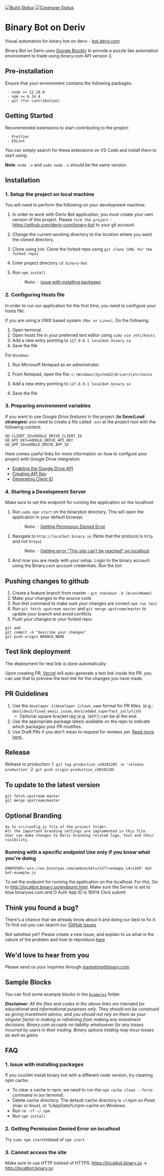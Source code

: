 [![Build Status](https://travis-ci.org/binary-com/binary-bot.svg?branch=master)](https://travis-ci.org/binary-com/binary-bot)
[![Coverage Status](https://coveralls.io/repos/github/binary-com/binary-bot/badge.svg?branch=master)](https://coveralls.io/github/binary-com/binary-bot?branch=master)

# Binary Bot on Deriv

Visual automation for binary bot on deriv - [bot.deriv.com](https://bot.deriv.com)

Binary Bot on Deriv uses [Google Blockly](https://developers.google.com/blockly) to provide a puzzle like automation environment to trade using binary.com API version 3.

## Pre-installation

Ensure that your environment contains the following packages.

```
 - node >= 12.18.0
 - npm >= 6.14.4
 - git (for contribution)
```

## Getting Started

Recommended extensions to start contributing to the project:

```
 - Prettier
 - ESLint
```

You can simply search for these extensions on VS Code and install them to start using.

**Note**: `node -v` and `sudo node -v` should be the same version.

## Installation

### 1. Setup the project on local machine

You will need to perform the following on your development machine:

1. In order to work with Deriv-Bot application, you must create your own version of this project. Please `fork the project` - https://github.com/deriv-com/binary-bot to your git account.
2. Change the current working directory to the location where you want the cloned directory.
3. Clone using `SSH`. Clone the forked repo using `git clone [URL for the forked repo]`
4. Enter project directory `cd binary-bot`
5. Run `npm install`

    > **Note:** - [issue with installing packages](#q1)

### 2. Configuring Hosts file

In order to run our application for the first time, you need to configure your hosts file:

If you are using a UNIX based system `(Mac or Linux)`, Do the following:

1. Open terminal.
2. Open hosts file in your preferred text editor using `sudo vim /etc/hosts`.
3. Add a new entry pointing to `127.0.0.1 localbot.binary.sx`
4. Save the file

For `Windows`:

1.  Run Microsoft Notepad as an administrator.

2.  From Notepad, open the file: `c:\Windows\System32\Drivers\etc\hosts`

3.  Add a new entry pointing to `127.0.0.1 localbot.binary.sx`

4.  Save the file

### 3. Preparing environment variables

If you want to use _Google Drive features_ in the project (**to Save/Load strategies**)
you need to create a file called `.env` at the project root with the following content:

```
GD_CLIENT_ID=GOOGLE_DRIVE_CLIENT_ID
GD_API_KEY=GOOGLE_DRIVE_API_KEY
GD_APP_ID=GOOGLE_DRIVE_APP_ID
```

Here comes useful links for more information on how to confgure your project
with Google Drive integration:

-   [Enabling the Google Drive API](https://developers.google.com/drive/api/v3/enable-drive-api)
-   [Creating API Key](https://developers.google.com/maps/documentation/javascript/get-api-key)
-   [Generating Client ID](https://developers.google.com/identity/gsi/web/guides/get-google-api-clientid)

### 4. Starting a Development Server

Make sure to set the endpoint for running the application on the localhost

1.  Run `sudo npm start` on the binarybot directory. This will open the application in your default browser.

    > **Note:** - [Getting Permission Denied Error](#q2)

2.  Navigate to `http://localbot.binary.sx` (Note that the protocol is `http` and not `https`)

    > **Note:** - [Getting error "This site can’t be reached" on localhost](#q3)

3.  And now you are ready with your setup. Login to the binary account using the Binary.com account credentials. Run the bot

## Pushing changes to github

1. Create a feature branch from master - `git checkout -b [branchName]`
2. Make your changes to the source code
3. Run test command to make sure your changes are correct
   `npm run test`
4. Run `git fetch upstream master` and `git merge upstream/master` to update your branch and avoid conflicts
5. Push your changes to your forked repo:

```
git add .
git commit -m "describe your changes"
git push origin BRANCH_NAME
```

## Test link deployment

The deployment for test link is done automatically:

Upon creating PR, [Vercel](https://vercel.com/) will auto-generate a test link inside the PR. you can use that to preview the test link for the changes you have made.

## PR Guidelines

1. Use the `developer 1|developer 2/task_name` format for PR titles. (e.g.: `dev1|dev2/fixed_emoji_issue`, `dev1/added_superfast_jellyfish`)
    - Optional square bracket tag (e.g. `[WIP]`) can be at the end.
2. Use the appropriate package labels available on the repo to indicate which packages your PR modifies.
3. Use Draft PRs if you don't mean to request for reviews yet. [Read more here.](https://github.blog/2019-02-14-introducing-draft-pull-requests/)

## Release

Release to production: 1. `git tag production_v20191205 -m 'release production'` 2. `git push origin production_v20191205`

## To update to the latest version

```
git fetch upstream master
git merge upstream/master
```

## Optional Branding

```
Go to src/config.js file of the project folder.
All the important branding settings are implemented in this file.
User can make changes to Deriv branding related logo, text and their visibility.
```

### Running with a specific endpoint **Use only if you know what you're doing**

```
ENDPOINT='wss://ws.binaryws.com/websockets/v3?l=en&app_id=1169' bot bot-example.js

```

To set the endpoint for running the application on the localhost. For this, Go to http://localbot.binary.sx/endpoint.html. Make sure the Server is set to blue.binaryws.com and O Auth App ID is 16014 Click submit

## Think you found a bug?

There's a chance that we already know about it and doing our best to fix it. To find out you can search our [GitHub issues](https://github.com/binary-com/binary-bot/issues)

Not satisfied yet? Please create a new issue, and explain to us what is the nature of the problem and how to reproduce [here](https://github.com/binary-com/binary-bot/issues/new)

## We'd love to hear from you

Please send us your inquiries through marketing@binary.com

## Sample Blocks

You can find some example blocks in the [`Examples`](/examples) folder.

**Disclaimer**: _All the files and codes in the above links are intended for educational and informational purposes only. They should not be construed as giving investment advice, and you should not rely on them as your singular factor in making or refraining from making any investment decisions. Binary.com accepts no liability whatsoever for any losses incurred by users in their trading. Binary options trading may incur losses as well as gains._

## FAQ

### <a name='q1'> 1. Issue with installing packages</a>

If you couldnt install binary bot with a different node version, try cleaning npm cache.

-   To clear a cache in npm, we need to run the `npm cache clean --force` command in our terminal.
-   Delete cache directory. The default cache directory is ~/.npm on Posix (mac or linux), or %AppData%/npm-cache on Windows.
-   Run `rm -rf ~/.npm`
-   Run `npm install`

### <a name='q2'> 2. Getting Permission Denied Error on localhost</a>

Try `sudo npm start`instead of `npm start`

### <a name='q3'>3. Cannot access the site</a>

Make sure to use HTTP instead of HTTPS: https://localbot.binary.sx -> http://localbot.binary.sx
